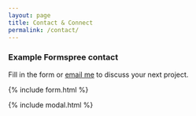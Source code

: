 ```yaml
---
layout: page
title: Contact & Connect
permalink: /contact/
---
```

<!-- 
Jekyll is a great tool to create static sites, but there’s no backend to send your data to.

However, you can use free SaaS as a backend for forms, such as [Formspree](https://formspree.io/) to handle form submissions. Sleek has a configured form using formspree ready for you. All you have to do is change the email in `.config.yml`.

Check the form below to see it in action! -->

### Example Formspree contact

Fill in the form or [email me](mailto:{{site.email}}) to discuss your next project.

{% include form.html %}

{% include modal.html %}
